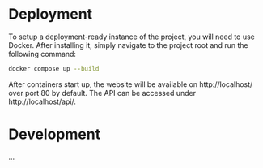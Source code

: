 # Deployment

To setup a deployment-ready instance of the project, you will need to use Docker.
After installing it, simply navigate to the project root and run the following command:

```bash
docker compose up --build
```

After containers start up, the website will be available on http://localhost/ over port 80 by default. The API can be accessed under http://localhost/api/.

# Development

...
